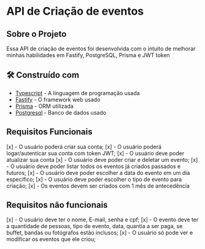 # API de Criação de eventos

## Sobre o Projeto

Essa API de criação de eventos foi desenvolvida com o intuito de melhorar minhas habilidades em Fastify, PostgreSQL, Prisma e JWT token

## 🛠️ Construído com

* [Typescript](https://www.typescriptlang.org/) - A linguagem de programação usada
* [Fastify](https://fastify.dev/) - O framework web usado
* [Prisma](https://www.prisma.io/) - ORM utilizada
* [Postgresql](https://www.postgresql.org/) - Banco de dados usado


## Requisitos Funcionais

[x] - O usuário poderá criar sua conta;
[x] - O usuário poderá logar/autenticar sua conta com token JWT;
[x] - O usuário deve poder atualizar sua conta
[x] - O usuário deve poder criar e deletar um evento;
[x] - O usuário deve poder listar todos os eventos já criados passados e futuros;
[x] - O usuário deve poder escolher a data do evento em um dia específico;
[x] - O usuário deve poder escolher o tipo de evento para criação;
[x] - Os eventos devem ser criados com 1 mês de antecedência

## Requisitos não funcionais

[x] - O usuário deve ter o nome, E-mail, senha e cpf;
[x] - O evento deve ter a quantidade de pessoas, tipo de evento, data, quantia a ser paga, se buffet, bandas ou fotógrafos estão inclusos;
[x] - O usuário só pode ver e modificar os eventos que ele criou;
